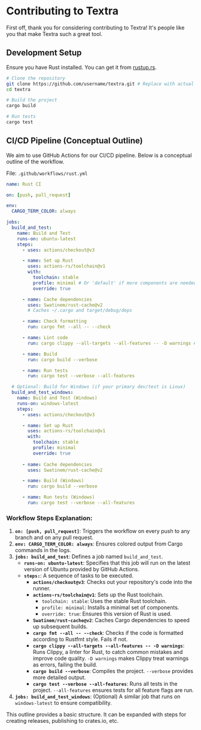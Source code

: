 # Contributing to Textra

First off, thank you for considering contributing to Textra! It's people like you that make Textra such a great tool.

## Development Setup

Ensure you have Rust installed. You can get it from [rustup.rs](https://rustup.rs/).

```bash
# Clone the repository
git clone https://github.com/username/textra.git # Replace with actual repository URL
cd textra

# Build the project
cargo build

# Run tests
cargo test
```

## CI/CD Pipeline (Conceptual Outline)

We aim to use GitHub Actions for our CI/CD pipeline. Below is a conceptual outline of the workflow.

File: `.github/workflows/rust.yml`

```yaml
name: Rust CI

on: [push, pull_request]

env:
  CARGO_TERM_COLOR: always

jobs:
  build_and_test:
    name: Build and Test
    runs-on: ubuntu-latest
    steps:
      - uses: actions/checkout@v3

      - name: Set up Rust
        uses: actions-rs/toolchain@v1
        with:
          toolchain: stable
          profile: minimal # Or 'default' if more components are needed
          override: true

      - name: Cache dependencies
        uses: Swatinem/rust-cache@v2
        # Caches ~/.cargo and target/debug/deps

      - name: Check formatting
        run: cargo fmt --all -- --check

      - name: Lint code
        run: cargo clippy --all-targets --all-features -- -D warnings # Fail on warnings

      - name: Build
        run: cargo build --verbose

      - name: Run tests
        run: cargo test --verbose --all-features

  # Optional: Build for Windows (if your primary dev/test is Linux)
  build_and_test_windows:
    name: Build and Test (Windows)
    runs-on: windows-latest
    steps:
      - uses: actions/checkout@v3

      - name: Set up Rust
        uses: actions-rs/toolchain@v1
        with:
          toolchain: stable
          profile: minimal
          override: true
      
      - name: Cache dependencies
        uses: Swatinem/rust-cache@v2

      - name: Build (Windows)
        run: cargo build --verbose

      - name: Run tests (Windows)
        run: cargo test --verbose --all-features
```

### Workflow Steps Explanation:

1.  **`on: [push, pull_request]`**: Triggers the workflow on every push to any branch and on any pull request.
2.  **`env: CARGO_TERM_COLOR: always`**: Ensures colored output from Cargo commands in the logs.
3.  **`jobs: build_and_test`**: Defines a job named `build_and_test`.
    *   **`runs-on: ubuntu-latest`**: Specifies that this job will run on the latest version of Ubuntu provided by GitHub Actions.
    *   **`steps:`**: A sequence of tasks to be executed.
        *   **`actions/checkout@v3`**: Checks out your repository's code into the runner.
        *   **`actions-rs/toolchain@v1`**: Sets up the Rust toolchain.
            *   `toolchain: stable`: Uses the stable Rust toolchain.
            *   `profile: minimal`: Installs a minimal set of components.
            *   `override: true`: Ensures this version of Rust is used.
        *   **`Swatinem/rust-cache@v2`**: Caches Cargo dependencies to speed up subsequent builds.
        *   **`cargo fmt --all -- --check`**: Checks if the code is formatted according to Rustfmt style. Fails if not.
        *   **`cargo clippy --all-targets --all-features -- -D warnings`**: Runs Clippy, a linter for Rust, to catch common mistakes and improve code quality. `-D warnings` makes Clippy treat warnings as errors, failing the build.
        *   **`cargo build --verbose`**: Compiles the project. `--verbose` provides more detailed output.
        *   **`cargo test --verbose --all-features`**: Runs all tests in the project. `--all-features` ensures tests for all feature flags are run.
4.  **`jobs: build_and_test_windows`**: (Optional) A similar job that runs on `windows-latest` to ensure compatibility.

This outline provides a basic structure. It can be expanded with steps for creating releases, publishing to crates.io, etc.